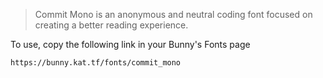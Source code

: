 > Commit Mono is an anonymous and neutral coding font focused on creating a better reading experience.

To use, copy the following link in your Bunny's Fonts page
```html
https://bunny.kat.tf/fonts/commit_mono
```
